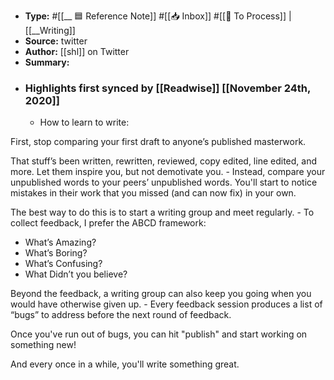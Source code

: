 - **Type:** #[[__ 🟦  Reference Note]] #[[📥 Inbox]] #[[📝 To Process]] | [[__Writing]]
- **Source:**  twitter
- **Author:** [[shl]] on Twitter
- **Summary:**
- ### Highlights first synced by [[Readwise]] [[November 24th, 2020]]
    - How to learn to write:

First, stop comparing your first draft to anyone’s published masterwork. 

That stuff’s been written, rewritten, reviewed, copy edited, line edited, and more. Let them inspire you, but not demotivate you. 
    - Instead, compare your unpublished words to your peers’ unpublished words. You'll start to notice mistakes in their work that you missed (and can now fix) in your own.

The best way to do this is to start a writing group and meet regularly. 
    - To collect feedback, I prefer the ABCD framework:

- What’s Amazing?
- What’s Boring?
- What’s Confusing?
- What Didn’t you believe?

Beyond the feedback, a writing group can also keep you going when you would have otherwise given up. 
    - Every feedback session produces a list of “bugs” to address before the next round of feedback.

Once you've run out of bugs, you can hit "publish" and start working on something new!

And every once in a while, you'll write something great. 
